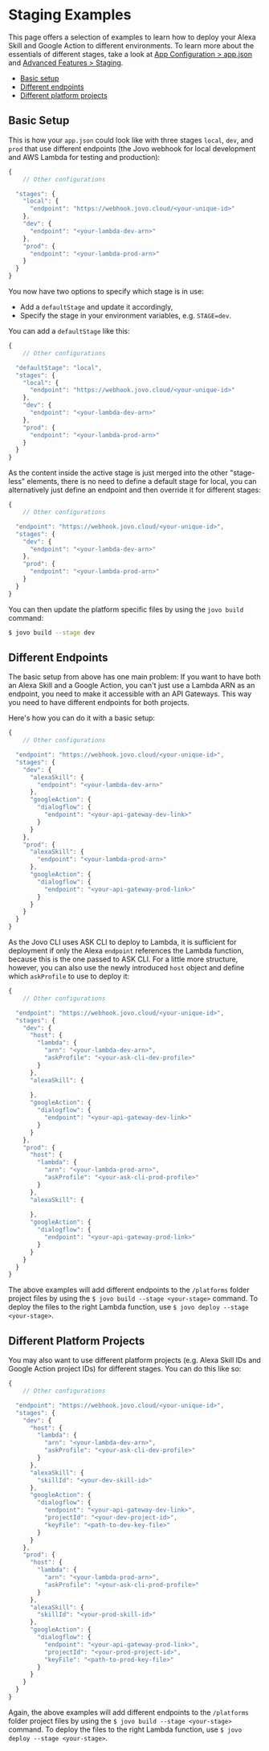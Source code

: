 # Staging Examples

This page offers a selection of examples to learn how to deploy your Alexa Skill and Google Action to different environments. To learn more about the essentials of different stages, take a look at [App Configuration > app.json](https://github.com/jovotech/jovo-framework-nodejs/blob/master/docs/03_app-configuration/app-json.md 'docs/app-json') and [Advanced Features > Staging](https://github.com/jovotech/jovo-framework-nodejs/blob/master/docs/07_advanced#staging 'docs/advanced#staging').

* [Basic setup](#basic-setup)
* [Different endpoints](#different-endpoints)
* [Different platform projects](#different-platform-projects)

## Basic Setup

This is how your `app.json` could look like with three stages `local`, `dev`, and `prod` that use different endpoints (the Jovo webhook for local development and AWS Lambda for testing and production):

```javascript
{
	// Other configurations

  "stages": {
    "local": {
      "endpoint": "https://webhook.jovo.cloud/<your-unique-id>"
    },
    "dev": {
      "endpoint": "<your-lambda-dev-arn>"
    },
    "prod": {
      "endpoint": "<your-lambda-prod-arn>"
    }
  }
}
```

You now have two options to specify which stage is in use:

* Add a `defaultStage` and update it accordingly, 
* Specify the stage in your environment variables, e.g. `STAGE=dev`.

You can add a `defaultStage` like this:

```javascript
{
	// Other configurations

  "defaultStage": "local",
  "stages": {
    "local": {
      "endpoint": "https://webhook.jovo.cloud/<your-unique-id>"
    },
    "dev": {
      "endpoint": "<your-lambda-dev-arn>"
    },
    "prod": {
      "endpoint": "<your-lambda-prod-arn>"
    }
  }
}
```

As the content inside the active stage is just merged into the other "stage-less" elements, there is no need to define a default stage for local, you can alternatively just define an endpoint and then override it for different stages:

```javascript
{
	// Other configurations

  "endpoint": "https://webhook.jovo.cloud/<your-unique-id>",
  "stages": {
    "dev": {
      "endpoint": "<your-lambda-dev-arn>"
    },
    "prod": {
      "endpoint": "<your-lambda-prod-arn>"
    }
  }
}
```

You can then update the platform specific files by using the `jovo build` command:

```sh
$ jovo build --stage dev
```

## Different Endpoints

The basic setup from above has one main problem: If you want to have both an Alexa Skill and a Google Action, you can't just use a Lambda ARN as an endpoint, you need to make it accessible with an API Gateways. This way you need to have different endpoints for both projects.

Here's how you can do it with a basic setup:

```javascript
{
	// Other configurations

  "endpoint": "https://webhook.jovo.cloud/<your-unique-id>",
  "stages": {
    "dev": {
      "alexaSkill": {
        "endpoint": "<your-lambda-dev-arn>"
      },
      "googleAction": {
        "dialogflow": {
          "endpoint": "<your-api-gateway-dev-link>"
        }
      }
    },
    "prod": {
      "alexaSkill": {
        "endpoint": "<your-lambda-prod-arn>"
      },
      "googleAction": {
        "dialogflow": {
          "endpoint": "<your-api-gateway-prod-link>"
        }
      }
    }
  }
}
```
As the Jovo CLI uses ASK CLI to deploy to Lambda, it is sufficient for deployment if only the Alexa `endpoint` references the Lambda function, because this is the one passed to ASK CLI. For a little more structure, however, you can also use the newly introduced `host` object and define which `askProfile` to use to deploy it:

```javascript
{
	// Other configurations

  "endpoint": "https://webhook.jovo.cloud/<your-unique-id>",
  "stages": {
    "dev": {
      "host": {
        "lambda": {
          "arn": "<your-lambda-dev-arn>",
          "askProfile": "<your-ask-cli-dev-profile>"
        }
      },
      "alexaSkill": {
        
      },
      "googleAction": {
        "dialogflow": {
          "endpoint": "<your-api-gateway-dev-link>"
        }
      }
    },
    "prod": {
      "host": {
        "lambda": {
          "arn": "<your-lambda-prod-arn>",
          "askProfile": "<your-ask-cli-prod-profile>"
        }
      },
      "alexaSkill": {
        
      },
      "googleAction": {
        "dialogflow": {
          "endpoint": "<your-api-gateway-prod-link>"
        }
      }
    }
  }
}
```

The above examples will add different endpoints to the `/platforms` folder project files by using the `$ jovo build --stage <your-stage>` command. To deploy the files to the right Lambda function, use `$ jovo deploy --stage <your-stage>`.

## Different Platform Projects

You may also want to use different platform projects (e.g. Alexa Skill IDs and Google Action project IDs) for different stages. You can do this like so:

```javascript
{
	// Other configurations

  "endpoint": "https://webhook.jovo.cloud/<your-unique-id>",
  "stages": {
    "dev": {
      "host": {
        "lambda": {
          "arn": "<your-lambda-dev-arn>",
          "askProfile": "<your-ask-cli-dev-profile>"
        }
      },
      "alexaSkill": {
        "skillId": "<your-dev-skill-id>"
      },
      "googleAction": {
        "dialogflow": {
          "endpoint": "<your-api-gateway-dev-link>",
          "projectId": "<your-dev-project-id>",
          "keyFile": "<path-to-dev-key-file>"
        }
      }
    },
    "prod": {
      "host": {
        "lambda": {
          "arn": "<your-lambda-prod-arn>",
          "askProfile": "<your-ask-cli-prod-profile>"
        }
      },
      "alexaSkill": {
        "skillId": "<your-prod-skill-id>"
      },
      "googleAction": {
        "dialogflow": {
          "endpoint": "<your-api-gateway-prod-link>",
          "projectId": "<your-prod-project-id>",
          "keyFile": "<path-to-prod-key-file>"
        }
      }
    }
  }
}
```

Again, the above examples will add different endpoints to the `/platforms` folder project files by using the `$ jovo build --stage <your-stage>` command. To deploy the files to the right Lambda function, use `$ jovo deploy --stage <your-stage>`.

<!--[metadata]: { "description": "Learn how to deploy your Alexa Skill and Google Action to different environments", "author": "jan-koenig" }-->
